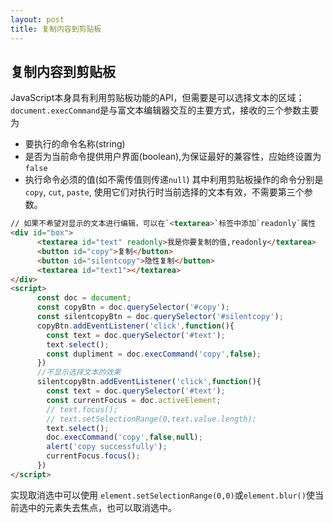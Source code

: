 ```yaml
---
layout: post
title: 复制内容到剪贴板
---
```


## 复制内容到剪贴板

JavaScript本身具有利用剪贴板功能的API，但需要是可以选择文本的区域；`document.execCommand`是与富文本编辑器交互的主要方式，接收的三个参数主要为

+ 要执行的命令名称(string)
+ 是否为当前命令提供用户界面(boolean),为保证最好的兼容性，应始终设置为`false`
+ 执行命令必须的值(如不需传值则传递`null`)
其中利用剪贴板操作的命令分别是 `copy`, `cut`, `paste`, 使用它们对执行时当前选择的文本有效，不需要第三个参数。

```html
// 如果不希望对显示的文本进行编辑，可以在`<textarea>`标签中添加`readonly`属性
<div id="box">
      <textarea id="text" readonly>我是你要复制的值,readonly</textarea>
      <button id="copy">复制</button>
      <button id="silentcopy">隐性复制</button>
      <textarea id="text1"></textarea>
</div>
<script>
      const doc = document;
      const copyBtn = doc.querySelector('#copy');
      const silentcopyBtn = doc.querySelector('#silentcopy');
      copyBtn.addEventListener('click',function(){
        const text = doc.querySelector('#text');
        text.select();
        const dupliment = doc.execCommand('copy',false);
      })
      //不显示选择文本的效果
      silentcopyBtn.addEventListener('click',function(){
        const text = doc.querySelector('#text');
        const currentFocus = doc.activeElement;
        // text.focus();
        // text.setSelectionRange(0,text.value.length);
        text.select();
        doc.execCommand('copy',false,null);
        alert('copy successfully');
        currentFocus.focus();
      })
</script>
```

实现取消选中可以使用 `element.setSelectionRange(0,0)`或`element.blur()`使当前选中的元素失去焦点，也可以取消选中。